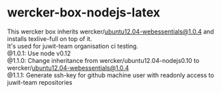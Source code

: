 # wercker-box-nodejs-latex
This wercker box inherits wercker/ubuntu12.04-webessentials@1.0.4 and installs texlive-full on top of it.   
It's used for juwit-team organisation ci testing.   
@1.0.1: Use node v0.12   
@1.1.0: Change inheritance from wercker/ubuntu12.04-nodejs0.10 to wercker/ubuntu12.04-webessentials@1.0.4   
@1.1.1: Generate ssh-key for github machine user with readonly access to juwit-team repositories    
